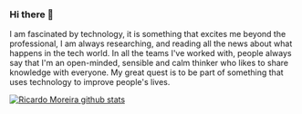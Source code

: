 ### Hi there 👋

I am fascinated by technology, it is something that excites me beyond the professional, I am always researching, and reading all the news about what happens in the tech world. In all the teams I've worked with, people always say that I'm an open-minded, sensible and calm thinker who likes to share knowledge with everyone. My great quest is to be part of something that uses technology to improve people's lives.

[![Ricardo Moreira github stats](https://github-readme-stats.vercel.app/api?username=ricardomoreirab)](https://github.com/anuraghazra/github-readme-stats)

